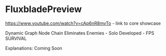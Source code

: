 # FluxbladePreview
https://www.youtube.com/watch?v=cAp6nR8mvTo - link to core showcase

Dynamic Graph Node Chain Eliminates Enemies - Solo Developed - FPS SURVIVAL

Explanations: Coming Soon
